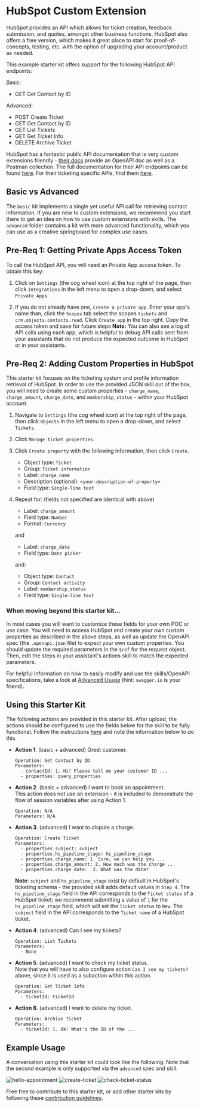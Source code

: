 # HubSpot Custom Extension

HubSpot provides an API which allows for ticket creation, feedback submission, and quotes, amongst other business functions. HubSpot also offers a free version, which makes it great place to start for proof-of-concepts, testing, etc. with the option of upgrading your account/product as needed.

This example starter kit offers support for the following HubSpot API endpoints:

Basic:
- GET Get Contact by ID

Advanced:
- POST Create Ticket
- GET Get Contact by ID
- GET List Tickets
- GET Get Ticket Info
- DELETE Archive Ticket

HubSpot has a fantastic public API documentation that is very custom extensions friendly - [their docs](https://developers.hubspot.com/docs/api/crm/tickets) provide an OpenAPI doc as well as a Postman collection. The full documentation for their API endpoints can be found [here](https://api.hubspot.com/api-catalog-public/v1/apis?_ga=2.141533746.1208547948.1639927461-1206602246.1639927461). For their ticketing specific APIs, find them [here](https://api.hubspot.com/api-catalog-public/v1/apis/crm/v3/objects/tickets).

## Basic vs Advanced

The `basic` kit implements a single yet useful API call for retrieving contact information. If you are new to custom extensions, we recommend you start there to get an idea on how to use custom extensions with skills. The `advanced` folder contains a kit with more advanced functionality, which you can use as a creative springboard for complex use cases.

## Pre-Req 1: Getting Private Apps Access Token
To call the HubSpot API, you will need an Private App access token. To obtain this key:

1. Click on `Settings` (the cog wheel icon) at the top right of the page, then click `Integrations` in the left menu to open a drop-down, and select `Private Apps`.

1. If you do not already have one, `Create a private app`. Enter your app's name than, click the `Scopes` tab select the scopes `tickets` and `crm.objects.contacts.read`. Click `Create app` in the top right. Copy the access token and save for future steps **Note:** You can also see a log of API calls using each app, which is helpful to debug API calls sent from your assistants that do not produce the expected outcome in HubSpot or in your assistants.

## Pre-Req 2: Adding Custom Properties in HubSpot
This starter kit focuses on the ticketing system and profile information retrieval of HubSpot. In order to use the provided JSON skill out of the box, you will need to create some custom properties - `charge_name`, `charge_amount`, `charge_date`, and `membership_status` - within your HubSpot account.

1. Navigate to `Settings` (the cog wheel icon) at the top right of the page, then click `Objects` in the left menu to open a drop-down, and select `Tickets`.

1. Click `Manage ticket properties`.

1. Click `Create property` with the following information, then click `Create`.
    - Object type: `Ticket`
    - Group: `Ticket information`
    - Label: `charge_name`
    - Description (optional): `<your-description-of-property>`
    - Field type: `Single-line text`

1. Repeat for: (fields not specified are identical with above)

    - Label: `charge_amount`
    - Field type: `Number`
    - Format: `Currency` 

    and
    - Label: `charge_date`
    - Field type: `Date picker`

    and:
    - Object type: `Contact`
    - Group: `Contact activity`
    - Label: `membership_status`
    - Field type: `Single-line text`

### When moving beyond this starter kit... 
In most cases you will want to customize these fields for your own POC or use case. You will need to access HubSpot and create your own custom properties as described in the above steps, as well as update the OpenAPI spec (the `.openapi.json` file) to expect your own custom properties. You should update the required parameters in the `$ref` for the request object. Then, edit the steps in your assistant's actions skill to match the expected parameters.

For helpful information on how to easily modify and use the skills/OpenAPI specifications, take a look at [Advanced Usage](../../docs/ADVANCED_USAGE.md) (hint: `swagger.io` is your friend).

## Using this Starter Kit

The following actions are provided in this starter kit. After upload, the actions should be configured to use the fields below for the skill to be fully functional. Follow the instructions [here](../../README.md#configuring-your-actions-skill-to-use-an-extension) and note the information below to do this.

- **Action 1**. (basic + advanced) Greet customer.<br>
    ```
    Operation: Get Contact by ID
    Parameters:
      - contactId: 1. Hi! Please tell me your customer ID ...
      - properties: query_properties
    ```

- **Action 2**. (basic + advanced) I want to book an appointment.<br>
    This action does not use an extension - it is included to demonstrate the flow of session variables after using Action 1.
    ```
    Operation: N/A
    Parameters: N/A
    ```

- **Action 3**. (advanced) I want to dispute a charge.
    ```
    Operation: Create Ticket
    Parameters:
      - properties.subject: subject
      - properties.hs_pipeline_stage: hs_pipeline_stage
      - properties.charge_name: 1. Sure, we can help you ...
      - properties.charge_amount: 2. How much was the charge ...
      - properties.charge_date:  3. What was the date?
    ```

    **Note**: `subject` and `hs_pipeline_stage` exist by default in HubSpot's ticketing schema - the provided skill adds default values in `Step 4`. The `hs_pipeline_stage` field in the API corresponds to the `Ticket status` of a HubSpot ticket; we recommend submitting a value of `1` for the `hs_pipeline_stage` field, which will set the `Ticket status` to `New`.  The `subject` field in the API corresponds to the `Ticket name` of a HubSpot ticket.

- **Action 4**. (advanced) Can I see my tickets?
    ```
    Operation: List Tickets
    Parameters:
      - None
    ```

- **Action 5**. (advanced) I want to check my ticket status.<br>
    Note that you will have to also configure action `Can I see my tickets?` above, since it is used as a subaction within this action.
    ```
    Operation: Get Ticket Info
    Parameters:
      - ticketId: ticketId
    ```

- **Action 6**. (advanced) I want to delete my ticket.
    ```
    Operation: Archive Ticket
    Parameters:
      - ticketId: 1. Ok! What's the ID of the ...
    ```

## Example Usage
A conversation using this starter kit could look like the following. Note that the second example is only supported via the `advanced` spec and skill.

![hello-appointment](./assets/hello-appointment.gif)
![create-ticket](./assets/create-ticket.gif)
![check-ticket-status](./assets/check-ticket-status.gif)

Free free to contribute to this starter kit, or add other starter kits by following these [contribution guidelines](../../docs/CONTRIBUTING.md).